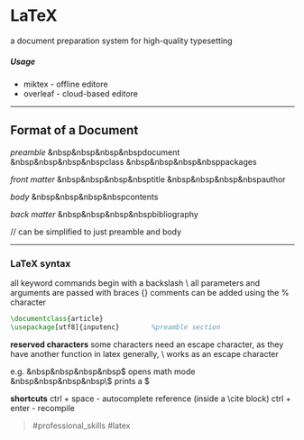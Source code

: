# LaTeX
a document preparation system for high-quality typesetting

##### Usage
-   miktex - offline editore
-   overleaf - cloud-based editore

---
## Format of a Document

*preamble*
&nbsp&nbsp&nbsp&nbspdocument 
&nbsp&nbsp&nbsp&nbspclass 
&nbsp&nbsp&nbsp&nbsppackages

*front matter*
&nbsp&nbsp&nbsp&nbsptitle 
&nbsp&nbsp&nbsp&nbspauthor

*body*
&nbsp&nbsp&nbsp&nbspcontents

*back matter*
&nbsp&nbsp&nbsp&nbspbibliography

// can be simplified to just preamble and body

---
### LaTeX syntax

all keyword commands begin with a backslash \\ 
all parameters and arguments are passed with braces {} 
comments can be added using the % character

```latex
\documentclass{article}
\usepackage[utf8]{inputenc}        %preamble section
```

**reserved characters**
some characters need an escape character, as they have another function in latex generally, \\ works as an escape character

e.g. 
&nbsp&nbsp&nbsp&nbsp\$ opens math mode 
&nbsp&nbsp&nbsp&nbsp\\\$ prints a \$


**shortcuts**
ctrl + space - autocomplete reference (inside a \\cite block) 
ctrl + enter - recompile
> #professional_skills #latex